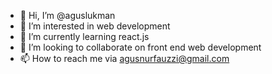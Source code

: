 - 👋 Hi, I’m @aguslukman
- 👀 I’m interested in web development
- 🌱 I’m currently learning react.js
- 💞️ I’m looking to collaborate on front end web development
- 📫 How to reach me via agusnurfauzzi@gmail.com

<!---
aguslukman/aguslukman is a ✨ special ✨ repository because its `README.md` (this file) appears on your GitHub profile.
You can click the Preview link to take a look at your changes.
--->

